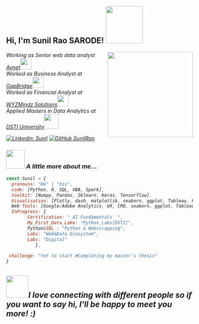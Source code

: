 <h2> Hi, I'm Sunil Rao SARODE! <img src="https://media.giphy.com/media/efekGoJMGlbpolOC1F/giphy.gif" width="100"></h2>
<img align='right' src="https://media1.tenor.com/images/b966ebe108e1ce2dfe13238ed6757ea4/tenor.gif?itemid=12229643" width="230">
<p><em>Working as Senior web data analyst <a href="https://fr.farnell.com/">Avnet</a><img src="https://media.giphy.com/media/WUlplcMpOCEmTGBtBW/giphy.gif" width="30">
</br><em>Worked as Business Analyst at <a href="http://gapbridgesoft.com/">GapBridge</a><img src="https://media.giphy.com/media/WUlplcMpOCEmTGBtBW/giphy.gif" width="30"></br>Worked as Financial Analyst at <a href="https://www.wyzmindz.com/">WYZMindz Solutions</a><img src="https://media.giphy.com/media/WUlplcMpOCEmTGBtBW/giphy.gif" width="30"></br>Applied Masters in Data Analytics at <a href="https://www.datasciencetech.institute/">DSTI University</a><img src="https://media1.tenor.com/images/533ff46997a48a366cad44d8eb2a2ff6/tenor.gif?itemid=10604108" width="40">
</em></p>

[![Linkedin: Sunil](https://img.shields.io/badge/-Sunil-blue?style=flat-square&logo=Linkedin&logoColor=white&link=https://www.linkedin.com/in/sunil-rao-sarode-193569a4/)](https://www.linkedin.com/in/sunil-rao-sarode-193569a4/)
[![GitHub SunilRao](https://img.shields.io/github/followers/SunilRao?label=follow&style=social)](https://github.com/Sunil-code37)


### <img src="https://media.giphy.com/media/VgCDAzcKvsR6OM0uWg/giphy.gif" width="50"> A little more about me...

```javascript
const Sunil = {
  pronouns: "He" | "his",
  code: [Python, R, SQL, VBA, Spark],
  toolkit: [Numpy, Pandas, Sklearn, Keras, Tensorflow],
  Visualisation: [Plotly, dash, matplotlib, seaborn, ggplot, Tableau, Power Bi],
  Web Tools: [Google/Adobe Analytics, UX, CRO, seaborn, ggplot, Tableau, Power Bi],
  InProgress: {
		Certification: " AI Fundamentals  ",
		My_First_Data_Lake: "Python_Labs[DSTI]",
		Python&SQL : "Python & Webscrapping",
		Labs: "Web&Data Ecosystem",
		Labs: "Digital"
	       },
 
 challenge: "Yet to start #Completing my master's thesis"
}
```
<img src="https://media.giphy.com/media/LnQjpWaON8nhr21vNW/giphy.gif" width="60"><em><b>I love connecting with different people</b> so if you want to say <b>hi, I'll be happy to meet you more!</b> :)</em>
---
